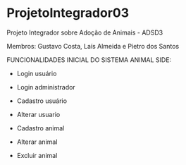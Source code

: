 # ProjetoIntegrador03
Projeto Integrador sobre Adoção de Animais - ADSD3

Membros: Gustavo Costa, Laís Almeida e Pietro dos Santos

FUNCIONALIDADES INICIAL DO SISTEMA ANIMAL SIDE:
 
- Login usuário
 
- Login administrador

- Cadastro usuário

- Alterar usuario
 
- Cadastro animal

- Alterar animal

- Excluir animal
